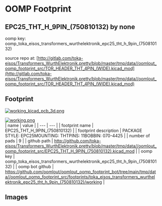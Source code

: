 # OOMP Footprint  
## EPC25_THT_H_9PIN_(750810132)  by none  
  
oomp key: oomp_toka_eisos_transformers_wurthelektronik_epc25_tht_h_9pin_(750810132)  
  
source repo at: [http://gitlab.com/toka-eisos/Transformers_WurthElektronik.pretty/blob/master/tmp/data//oomlout_oomp_footprint_src/TOR_HEADER_THT_4PIN_(WIDE).kicad_mod](http://gitlab.com/toka-eisos/Transformers_WurthElektronik.pretty/blob/master/tmp/data//oomlout_oomp_footprint_src/TOR_HEADER_THT_4PIN_(WIDE).kicad_mod)  
## Footprint  
  
[![working_kicad_pcb_3d.png](working_kicad_pcb_3d_600.png)](working_kicad_pcb_3d.png)  
  
[![working.png](working_600.png)](working.png)  
| name | value | 
| --- | --- | 
| footprint name | EPC25_THT_H_9PIN_(750810132) | 
| footprint description | PACKAGE STYLE: EPC25MOUNTING: THTPINS: 11BOBBIN: 070-4425 | 
| number of pads | 9 | 
| github path | http://github.com/toka-eisos/Transformers_WurthElektronik.pretty/blob/master/tmp/data//oomlout_oomp_footprint_src/EPC25_THT_H_9PIN_(750810132).kicad_mod | 
| oomp key | oomp_toka_eisos_transformers_wurthelektronik_epc25_tht_h_9pin_(750810132) | 
| oomp bot github | https://github.com/oomlout/oomlout_oomp_footprint_bot/tree/main/tmp/data//oomlout_oomp_footprint_src/footprints/toka_eisos_transformers_wurthelektronik_epc25_tht_h_9pin_(750810132)/working | 
## Images  
